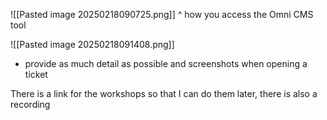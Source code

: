![[Pasted image 20250218090725.png]]
^ how you access the Omni CMS tool


![[Pasted image 20250218091408.png]]
- provide as much detail as possible and screenshots when opening a ticket

There is a link for the workshops so that I can do them later, there is also a recording